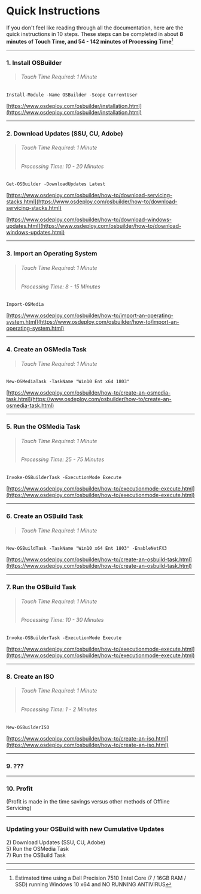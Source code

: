 # Quick Instructions

If you don't feel like reading through all the documentation, here are the quick instructions in 10 steps.  These steps can be completed in about **8 minutes of Touch Time, and 54 - 142 minutes of Processing Time**[^1]

---

### 1. Install OSBuilder

> ###### Touch Time Required: 1 Minute

```
Install-Module -Name OSBuilder -Scope CurrentUser
```

[https://www.osdeploy.com/osbuilder/installation.html](https://www.osdeploy.com/osbuilder/installation.html)

---

### 2. Download Updates \(SSU, CU, Adobe\)

> ###### Touch Time Required: 1 Minute
>
> ###### Processing Time: 10 - 20 Minutes

```
Get-OSBuilder -DownloadUpdates Latest
```

[https://www.osdeploy.com/osbuilder/how-to/download-servicing-stacks.html](https://www.osdeploy.com/osbuilder/how-to/download-servicing-stacks.html)

[https://www.osdeploy.com/osbuilder/how-to/download-windows-updates.html](https://www.osdeploy.com/osbuilder/how-to/download-windows-updates.html)

---

### 3. Import an Operating System

> ###### Touch Time Required: 1 Minute
>
> ###### Processing Time: 8 - 15 Minutes

```
Import-OSMedia
```

[https://www.osdeploy.com/osbuilder/how-to/import-an-operating-system.html](https://www.osdeploy.com/osbuilder/how-to/import-an-operating-system.html)

---

### 4. Create an OSMedia Task

> ###### Touch Time Required: 1 Minute

```
New-OSMediaTask -TaskName "Win10 Ent x64 1803"
```

[https://www.osdeploy.com/osbuilder/how-to/create-an-osmedia-task.html](https://www.osdeploy.com/osbuilder/how-to/create-an-osmedia-task.html)

---

### 5. Run the OSMedia Task

> ###### Touch Time Required: 1 Minute
>
> ###### Processing Time: 25 - 75 Minutes

```
Invoke-OSBuilderTask -ExecutionMode Execute
```

[https://www.osdeploy.com/osbuilder/how-to/executionmode-execute.html](https://www.osdeploy.com/osbuilder/how-to/executionmode-execute.html)

---

### 6. Create an OSBuild Task

> ###### Touch Time Required: 1 Minute

```
New-OSBuildTask -TaskName "Win10 x64 Ent 1803" -EnableNetFX3
```

[https://www.osdeploy.com/osbuilder/how-to/create-an-osbuild-task.html](https://www.osdeploy.com/osbuilder/how-to/create-an-osbuild-task.html)

---

### 7. Run the OSBuild Task

> ###### Touch Time Required: 1 Minute
>
> ###### Processing Time: 10 - 30 Minutes

```
Invoke-OSBuilderTask -ExecutionMode Execute
```

[https://www.osdeploy.com/osbuilder/how-to/executionmode-execute.html](https://www.osdeploy.com/osbuilder/how-to/executionmode-execute.html)

---

### 8. Create an ISO

> ###### Touch Time Required: 1 Minute
>
> ###### Processing Time: 1 - 2 Minutes

```
New-OSBuilderISO
```

[https://www.osdeploy.com/osbuilder/how-to/create-an-iso.html](https://www.osdeploy.com/osbuilder/how-to/create-an-iso.html)

---

### 9. ???

---

### 10. Profit

\(Profit is made in the time savings versus other methods of Offline Servicing\)

---

### Updating your OSBuild with new Cumulative Updates

2\) Download Updates \(SSU, CU, Adobe\)  
5\) Run the OSMedia Task  
7\) Run the OSBuild Task

---

[^1]: Estimated time using a Dell Precision 7510 \(Intel Core i7 / 16GB RAM / SSD\) running Windows 10 x64 and NO RUNNING ANTIVIRUS

